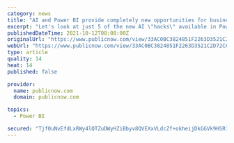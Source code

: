 ```yaml
---
category: news
title: "AI and Power BI provide completely new opportunities for business development"
excerpt: "Let's look at just 5 of the new AI \"hacks\" available in Power BI, which will really make your BI products pop. Good reporting is about telling a story, and data reporting is no different. It can be the story of the result of a campaign,"
publishedDateTime: 2021-10-12T08:08:00Z
originalUrl: "https://www.publicnow.com/view/33AC0BC3824851F2263D3521C2D72C6F46930E66"
webUrl: "https://www.publicnow.com/view/33AC0BC3824851F2263D3521C2D72C6F46930E66"
type: article
quality: 14
heat: 14
published: false

provider:
  name: publicnow.com
  domain: publicnow.com

topics:
  - Power BI

secured: "Tjf0uNvEfdLxRWy4lQTZuDWyHZiBbyv8QVEXxVLdcZf+okheijDkGGVk9HSR1ndB345MOyCzLRSVrwzRUQbvLiGyc9LE80Qtecy6+qjtSb61tqOthnx6NxfO5mTAF4JS5xRGxcJthHmlh08WCvfWIL3YTiX8eNJO/RMfpw/DSvgqhEScFqsgemb9wBGB3xTZuQupiGUEmuCnWbn+1BEGQe8AbDbCEWFsJ8nSUFbXIRDXk0WzGmMRDwDY66fG3JElDOpp3P6NY4NdzrEdnt7TvFJDAriQXpw8voXwD411627FPzBHU4bVuz8mlazZuFbXAlqqsHF9CgVtgj3l3bJV3bCDnqPgOVRf7UuIj8qOmiE=;gDhO22PaA75qsA+5ZOevTw=="
---
```


